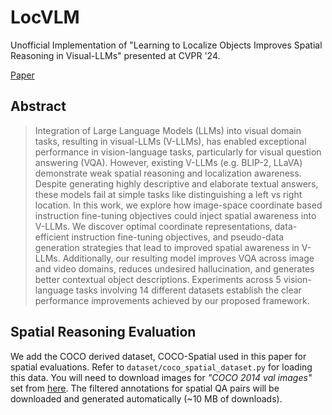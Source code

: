 # LocVLM
Unofficial Implementation of "Learning to Localize Objects Improves Spatial Reasoning in Visual-LLMs" presented at CVPR '24. 

[Paper](https://openaccess.thecvf.com/content/CVPR2024/papers/Ranasinghe_Learning_to_Localize_Objects_Improves_Spatial_Reasoning_in_Visual-LLMs_CVPR_2024_paper.pdf)


## Abstract
>Integration of Large Language Models (LLMs) into visual domain tasks, resulting in visual-LLMs (V-LLMs), has enabled exceptional performance in vision-language tasks, particularly for visual question answering (VQA). However, existing V-LLMs (e.g. BLIP-2, LLaVA) demonstrate weak spatial reasoning and localization awareness. Despite generating highly descriptive and elaborate textual answers, these models fail at simple tasks like distinguishing a left vs right location. In this work, we explore how image-space coordinate based instruction fine-tuning objectives could inject spatial awareness into V-LLMs. We discover optimal coordinate representations, data-efficient instruction fine-tuning objectives, and pseudo-data generation strategies that lead to improved spatial awareness in V-LLMs. Additionally, our resulting model improves VQA across image and video domains, reduces undesired hallucination, and generates better contextual object descriptions. Experiments across 5 vision-language tasks involving 14 different datasets establish the clear performance improvements achieved by our proposed framework.


## Spatial Reasoning Evaluation
We add the COCO derived dataset, COCO-Spatial used in this paper for spatial evaluations. 
Refer to `dataset/coco_spatial_dataset.py` for loading this data. You will need to download images for _"COCO 2014 val images"_ set from [here](https://cocodataset.org/#download).
The filtered annotations for spatial QA pairs will be downloaded and generated automatically (~10 MB of downloads).

